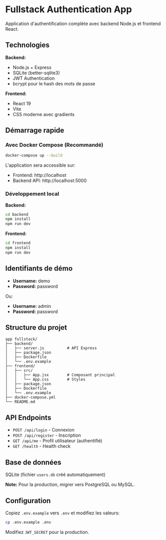# Fullstack Authentication App

Application d'authentification complète avec backend Node.js et frontend React.

## Technologies

**Backend:**
- Node.js + Express
- SQLite (better-sqlite3)
- JWT Authentication
- bcrypt pour le hash des mots de passe

**Frontend:**
- React 19
- Vite
- CSS moderne avec gradients

## Démarrage rapide

### Avec Docker Compose (Recommandé)

```bash
docker-compose up --build
```

L'application sera accessible sur:
- Frontend: http://localhost
- Backend API: http://localhost:5000

### Développement local

**Backend:**
```bash
cd backend
npm install
npm run dev
```

**Frontend:**
```bash
cd frontend
npm install
npm run dev
```

## Identifiants de démo

- **Username:** demo
- **Password:** password

Ou:
- **Username:** admin
- **Password:** password

## Structure du projet

```
app fullstack/
├── backend/
│   ├── server.js          # API Express
│   ├── package.json
│   ├── Dockerfile
│   └── .env.example
├── frontend/
│   ├── src/
│   │   ├── App.jsx        # Composant principal
│   │   └── App.css        # Styles
│   ├── package.json
│   ├── Dockerfile
│   └── .env.example
├── docker-compose.yml
└── README.md
```

## API Endpoints

- `POST /api/login` - Connexion
- `POST /api/register` - Inscription
- `GET /api/me` - Profil utilisateur (authentifié)
- `GET /health` - Health check

## Base de données

SQLite (fichier `users.db` créé automatiquement)

**Note:** Pour la production, migrer vers PostgreSQL ou MySQL.

## Configuration

Copiez `.env.example` vers `.env` et modifiez les valeurs:

```bash
cp .env.example .env
```

Modifiez `JWT_SECRET` pour la production.
